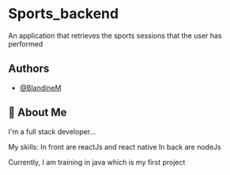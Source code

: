 # Sports_backend
An application that retrieves the sports sessions that the user has performed

## Authors

- [@BlandineM](https://github.com/BlandineM)

## 🚀 About Me
I'm a full stack developer...

My skills:
In front are reactJs and react native
In back are nodeJs

Currently, I am training in java which is my first project
